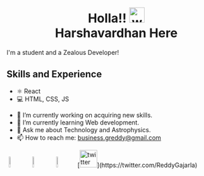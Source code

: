 <h1 align="center">  Holla!! <img alt="wave" src="https://emojis.slackmojis.com/emojis/images/1622188894/41919/hey.gif?1622188894" width="35"> <br> Harshavardhan Here </h1>
I'm a student and a Zealous Developer!

## Skills and Experience
* ⚛ React
* 💻 HTML, CSS, JS

- 🔭 I’m currently working on acquiring new skills. 
- 🌱 I’m currently learning Web development. 
- 💬 Ask me about Technology and Astrophysics.
- 📫 How to reach me: business.greddy@gmail.com 


<p align="left" >
	<a href="https://github.com/Harshavardhan7678"><img alt="github" width="8%" style="padding:5px" src="https://img.icons8.com/nolan/512/github.png"/></a>
	<a href="https://www.linkedin.com/in/harshavardhan-reddy/"><img alt="linkedin" width="8%" style="padding:5px" src="https://img.icons8.com/nolan/512/linkedin.png"/></a>
	<a href="https://www.instagram.com/harshavardhan._._reddy/"><img alt="instagram" width="8%" style="padding:5px" src="https://img.icons8.com/nolan/512/instagram-new.png"/></a> [<img src='https://cdn.jsdelivr.net/npm/simple-icons@3.0.1/icons/twitter.svg' alt='twitter' height='40'>](https://twitter.com/ReddyGajarla)  

